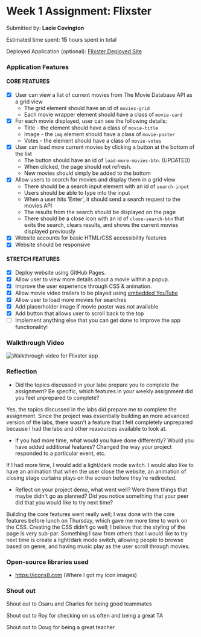 # Week 1 Assignment: Flixster

Submitted by: **Lacie Covington**

Estimated time spent: **15** hours spent in total

Deployed Application (optional): [Flixster Deployed Site](https://lccovington.github.io/Flixster/)

### Application Features

#### CORE FEATURES

- [X] User can view a list of current movies from The Movie Database API as a grid view
  - The grid element should have an id of `movies-grid`
  - Each movie wrapper element should have a class of `movie-card`
- [X] For each movie displayed, user can see the following details:
  - Title - the element should have a class of `movie-title`
  - Image - the `img` element should have a class of `movie-poster`
  - Votes - the element should have a class of `movie-votes`
- [X] User can load more current movies by clicking a button at the bottom of the list
  - The button should have an id of `load-more-movies-btn`. (UPDATED)
  - When clicked, the page should not refresh.
  - New movies should simply be added to the bottom
- [X] Allow users to search for movies and display them in a grid view
  - There should be a search input element with an id of `search-input`
  - Users should be able to type into the input
  - When a user hits 'Enter', it should send a search request to the movies API
  - The results from the search should be displayed on the page
  - There should be a close icon with an id of `close-search-btn` that exits the search, clears results, and shows the current movies displayed previously
- [X] Website accounts for basic HTML/CSS accessibility features
- [X] Website should be responsive

#### STRETCH FEATURES

- [X] Deploy website using GitHub Pages. 
- [X] Allow user to view more details about a movie within a popup.
- [X] Improve the user experience through CSS & animation.
- [X] Allow movie video trailers to be played using [embedded YouTube](https://support.google.com/youtube/answer/171780?hl=en)
- [X] Allow user to load more movies for searches
- [X] Add placerholder image if movie poster was not available
- [X] Add button that allows user to scroll back to the top
- [ ] Implement anything else that you can get done to improve the app functionality!

### Walkthrough Video

![Walkthrough video for Flixster app](FlixsterApp.gif)

### Reflection

* Did the topics discussed in your labs prepare you to complete the assignment? Be specific, which features in your weekly assignment did you feel unprepared to complete?

Yes, the topics discussed in the labs did prepare me to complete the assignment. Since the project was essentially
building an more advanced version of the labs, there wasn't a feature that I felt completely unprepared because
I had the labs and other reasources available to look at.

* If you had more time, what would you have done differently? Would you have added additional features? Changed the way your project responded to a particular event, etc.
  
If I had more time, I would add a light/dark mode switch. I would also like to have an animation that when the user close the website, an animation of closing stage curtains plays on the screen before they're redirected.

* Reflect on your project demo, what went well? Were there things that maybe didn't go as planned? Did you notice something that your peer did that you would like to try next time?

Building the core features went really well; I was done with the core features before lunch on Thursday, which gave me more time to work on the CSS. Creating the CSS didn't go well; I believe that the styling of the page is very sub-par. Something I saw from others that I would like to try next time is create a light/dark mode switch, allowing people to browse based on genre, and having music play as the user scroll through movies.

### Open-source libraries used

- https://icons8.com (Where I got my icon images)

### Shout out

Shout out to Osaru and Charles for being good teammates

Shout out to Roy for checking on us often and being a great TA

Shout out to Doug for being a great teacher
